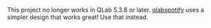 This project no longer works in QLab 5.3.8 or later. [qlabspotify](https://github.com/duk242/qlabspotify) uses a simpler design that works great! Use that instead.
